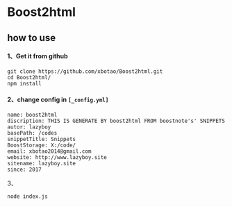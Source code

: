 # Boost2html



## how to use

#### 1、Get it from github

```shell
git clone https://github.com/xbotao/Boost2html.git
cd Boost2html/
npm install
```

#### 2、change config in `[_config.yml]`

```
name: boost2html
discription: THIS IS GENERATE BY boost2html FROM boostnote's' SNIPPETS
autor: lazyboy
basePath: /codes
snippetTitle: Snippets
BoostStorage: X:/code/
email: xbotao2014@gmail.com
website: http://www.lazyboy.site
sitename: lazyboy.site
since: 2017
```

3、 

```
node index.js
```

